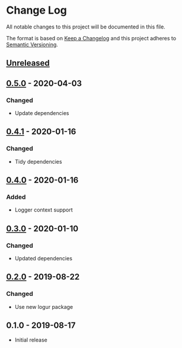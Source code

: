 # Change Log


All notable changes to this project will be documented in this file.

The format is based on [Keep a Changelog](http://keepachangelog.com/en/1.0.0/)
and this project adheres to [Semantic Versioning](http://semver.org/spec/v2.0.0.html).


## [Unreleased]


## [0.5.0] - 2020-04-03

### Changed

- Update dependencies


## [0.4.1] - 2020-01-16

### Changed

- Tidy dependencies


## [0.4.0] - 2020-01-16

### Added

- Logger context support


## [0.3.0] - 2020-01-10

### Changed

- Updated dependencies


## [0.2.0] - 2019-08-22

### Changed

- Use new logur package


## 0.1.0 - 2019-08-17

- Initial release


[Unreleased]: https://github.com/logur/adapter-logrus/compare/v0.5.0...HEAD
[0.5.0]: https://github.com/logur/adapter-logrus/compare/v0.4.1...v0.5.0
[0.4.1]: https://github.com/logur/adapter-logrus/compare/v0.4.0...v0.4.1
[0.4.0]: https://github.com/logur/adapter-logrus/compare/v0.3.0...v0.4.0
[0.3.0]: https://github.com/logur/adapter-logrus/compare/v0.2.0...v0.3.0
[0.2.0]: https://github.com/logur/adapter-logrus/compare/v0.1.0...v0.2.0
